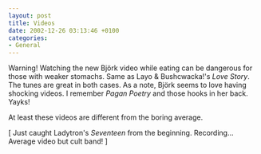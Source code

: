 ```yaml
---
layout: post
title: Videos
date: 2002-12-26 03:13:46 +0100
categories:
- General
---
```

Warning! Watching the new Bj&ouml;rk video while eating can be dangerous for those with weaker stomachs. Same as Layo & Bushcwacka!'s <i>Love Story</i>. The tunes are great in both cases. As a note, Bj&ouml;rk seems to love having shocking videos. I remember <i>Pagan Poetry</i> and those hooks in her back. Yayks!

At least these videos are different from the boring average.

[ Just caught Ladytron's <i>Seventeen</i> from the beginning. Recording... Average video but cult band! ]
